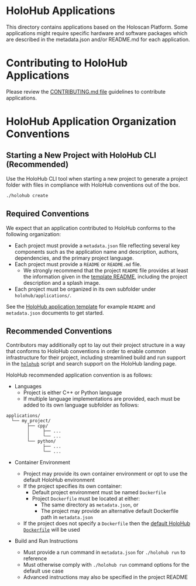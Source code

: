 # HoloHub Applications

This directory contains applications based on the Holoscan Platform.
Some applications might require specific hardware and software packages which are described in the 
metadata.json and/or README.md for each application.

# Contributing to HoloHub Applications

Please review the [CONTRIBUTING.md file](https://github.com/nvidia-holoscan/holohub/blob/main/CONTRIBUTING.md) guidelines to contribute applications.

# HoloHub Application Organization Conventions

## Starting a New Project with HoloHub CLI (Recommended)

Use the HoloHub CLI tool when starting a new project to generate a project folder with files in compliance with HoloHub conventions out of the box.
```bash
./holohub create
```

## Required Conventions

We expect that an application contributed to HoloHub conforms to the following organization:

- Each project must provide a `metadata.json` file reflecting several key components such as the application name and description, authors, dependencies, and the primary project language. 
- Each project must provide a `README` or `README.md` file.
  - We strongly recommend that the project `README` file provides at least the information given in the [template README](./template/README.md.template), including the project description and a splash image.
- Each project must be organized in its own subfolder under `holohub/applications/`.

See the [HoloHub application template](./template/) for example `README` and `metadata.json` documents to get started.

## Recommended Conventions

Contributors may additionally opt to lay out their project structure in a way that conforms to HoloHub conventions in order to enable common infrastructure for their project, including streamlined build and run support in the [`holohub`](../holohub) script and search support on the HoloHub landing page.

HoloHub recommended application convention is as follows:
- Languages
  - Project is either C++ or Python language
  - If multiple language implementations are provided, each must be added to its own language subfolder as follows:
```
applications/
  └── my_project/
        ├── cpp/
        │     ├── ...
        │     └── ...
        └── python/
              ├── ...
              └── ...
```

- Container Environment
  - Project may provide its own container environment or opt to use the default HoloHub environment
  - If the project specifies its own container:
    - Default project environment must be named `Dockerfile`
    - Project `Dockerfile` must be located at either:
      - The same directory as `metadata.json`, or
      - The project may provide an alternative default Dockerfile path in `metadata.json`
  - If the project does not specify a `Dockerfile` then the [default HoloHub `Dockerfile`](../Dockerfile) will be used

- Build and Run Instructions
  - Must provide a run command in `metadata.json` for `./holohub run` to reference
  - Must otherwise comply with `./holohub run` command options for the default use case
  - Advanced instructions may also be specified in the project README
